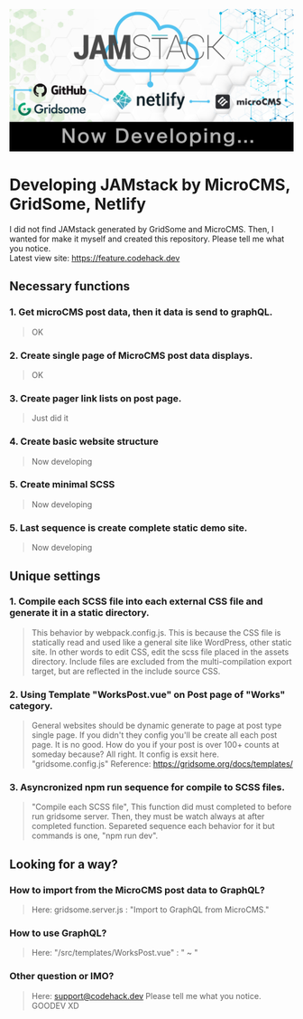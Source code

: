 ![Developing JAMstack by MicroCMS, GridSome, Netlify](github.jpg "Developing JAMstack by MicroCMS, GridSome, Netlify")
# Developing JAMstack by MicroCMS, GridSome, Netlify
I did not find JAMstack generated by GridSome and MicroCMS.
Then, I wanted for make it myself and created this repository.
Please tell me what you notice.
<br />Latest view site: <a href="https://feature.codehack.dev/" target="_blank">https://feature.codehack.dev</a>

## Necessary functions

### 1. Get microCMS post data, then it data is send to graphQL.
> OK

### 2. Create single page of MicroCMS post data displays.
> OK

### 3. Create pager link lists on post page.
> Just did it

### 4. Create basic website structure
> Now developing

### 5. Create minimal SCSS
> Now developing

### 5. Last sequence is create complete static demo site.
> Now developing


## Unique settings

### 1. Compile each SCSS file into each external CSS file and generate it in a static directory.
> This behavior by webpack.config.js. This is because the CSS file is statically read and used like a general site like WordPress, other static site.
> In other words to edit CSS, edit the scss file placed in the assets directory. Include files are excluded from the multi-compilation export target, but are reflected in the include source CSS.

### 2. Using Template "WorksPost.vue" on Post page of "Works" category.
> General websites should be dynamic generate to page at post type single page.
> If you didn't they config you'll be create all each post page. It is no good.
> How do you if your post is over 100+ counts at someday because?
> All right. It config is exsit here. "gridsome.config.js"
> Reference: <a href="https://gridsome.org/docs/templates/" target="_blank">https://gridsome.org/docs/templates/</a>

### 3. Asyncronized npm run sequence for compile to SCSS files.
> "Compile each SCSS file", This function did must completed to before run gridsome server.
> Then, they must be watch always at after completed function.
> Separeted sequence each behavior for it but commands is one, "npm run dev".

## Looking for a way?

### How to import from the MicroCMS post data to GraphQL?
> Here: gridsome.server.js : "Import to GraphQL from MicroCMS."

### How to use GraphQL?
> Here: "/src/templates/WorksPost.vue" : "<page-query> ~ </page-query>"

### Other question or IMO?
> Here: <a href="mailto:support@codehack.dev">support@codehack.dev</a>
Please tell me what you notice. GOODEV XD